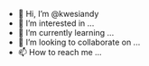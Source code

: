 - 👋 Hi, I’m @kwesiandy
- 👀 I’m interested in ...
- 🌱 I’m currently learning ...
- 💞️ I’m looking to collaborate on ...
- 📫 How to reach me ...

<!---
kwesiandy/kwesiandy is a ✨ special ✨ repository because its `README.md` (this file) appears on your GitHub profile.
You can click the Preview link to take a look at your changes.
--->
